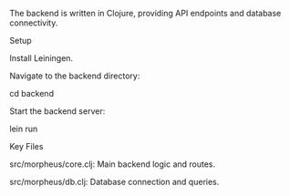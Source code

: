 The backend is written in Clojure, providing API endpoints and database connectivity.

Setup

Install Leiningen.

Navigate to the backend directory:

cd backend

Start the backend server:

lein run

Key Files

src/morpheus/core.clj: Main backend logic and routes.

src/morpheus/db.clj: Database connection and queries.
